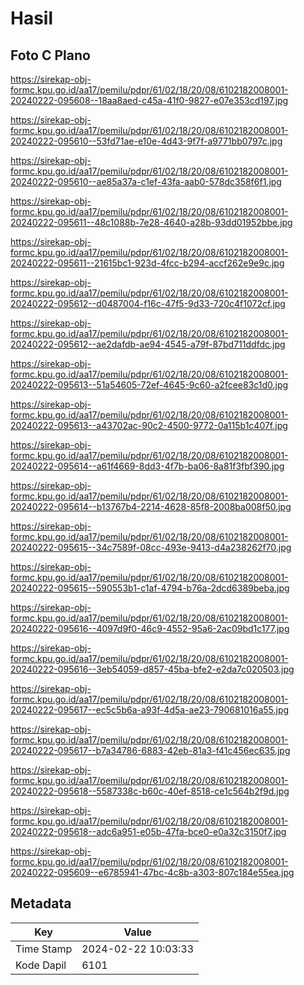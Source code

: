 # Hasil

## Foto C Plano

https://sirekap-obj-formc.kpu.go.id/aa17/pemilu/pdpr/61/02/18/20/08/6102182008001-20240222-095608--18aa8aed-c45a-41f0-9827-e07e353cd197.jpg

https://sirekap-obj-formc.kpu.go.id/aa17/pemilu/pdpr/61/02/18/20/08/6102182008001-20240222-095610--53fd71ae-e10e-4d43-9f7f-a9771bb0797c.jpg

https://sirekap-obj-formc.kpu.go.id/aa17/pemilu/pdpr/61/02/18/20/08/6102182008001-20240222-095610--ae85a37a-c1ef-43fa-aab0-578dc358f6f1.jpg

https://sirekap-obj-formc.kpu.go.id/aa17/pemilu/pdpr/61/02/18/20/08/6102182008001-20240222-095611--48c1088b-7e28-4640-a28b-93dd01952bbe.jpg

https://sirekap-obj-formc.kpu.go.id/aa17/pemilu/pdpr/61/02/18/20/08/6102182008001-20240222-095611--21615bc1-923d-4fcc-b294-accf262e9e9c.jpg

https://sirekap-obj-formc.kpu.go.id/aa17/pemilu/pdpr/61/02/18/20/08/6102182008001-20240222-095612--d0487004-f16c-47f5-9d33-720c4f1072cf.jpg

https://sirekap-obj-formc.kpu.go.id/aa17/pemilu/pdpr/61/02/18/20/08/6102182008001-20240222-095612--ae2dafdb-ae94-4545-a79f-87bd711ddfdc.jpg

https://sirekap-obj-formc.kpu.go.id/aa17/pemilu/pdpr/61/02/18/20/08/6102182008001-20240222-095613--51a54605-72ef-4645-9c60-a2fcee83c1d0.jpg

https://sirekap-obj-formc.kpu.go.id/aa17/pemilu/pdpr/61/02/18/20/08/6102182008001-20240222-095613--a43702ac-90c2-4500-9772-0a115b1c407f.jpg

https://sirekap-obj-formc.kpu.go.id/aa17/pemilu/pdpr/61/02/18/20/08/6102182008001-20240222-095614--a61f4669-8dd3-4f7b-ba06-8a81f3fbf390.jpg

https://sirekap-obj-formc.kpu.go.id/aa17/pemilu/pdpr/61/02/18/20/08/6102182008001-20240222-095614--b13767b4-2214-4628-85f8-2008ba008f50.jpg

https://sirekap-obj-formc.kpu.go.id/aa17/pemilu/pdpr/61/02/18/20/08/6102182008001-20240222-095615--34c7589f-08cc-493e-9413-d4a238262f70.jpg

https://sirekap-obj-formc.kpu.go.id/aa17/pemilu/pdpr/61/02/18/20/08/6102182008001-20240222-095615--590553b1-c1af-4794-b76a-2dcd6389beba.jpg

https://sirekap-obj-formc.kpu.go.id/aa17/pemilu/pdpr/61/02/18/20/08/6102182008001-20240222-095616--4097d9f0-46c9-4552-95a6-2ac09bd1c177.jpg

https://sirekap-obj-formc.kpu.go.id/aa17/pemilu/pdpr/61/02/18/20/08/6102182008001-20240222-095616--3eb54059-d857-45ba-bfe2-e2da7c020503.jpg

https://sirekap-obj-formc.kpu.go.id/aa17/pemilu/pdpr/61/02/18/20/08/6102182008001-20240222-095617--ec5c5b6a-a93f-4d5a-ae23-790681016a55.jpg

https://sirekap-obj-formc.kpu.go.id/aa17/pemilu/pdpr/61/02/18/20/08/6102182008001-20240222-095617--b7a34786-6883-42eb-81a3-f41c456ec635.jpg

https://sirekap-obj-formc.kpu.go.id/aa17/pemilu/pdpr/61/02/18/20/08/6102182008001-20240222-095618--5587338c-b60c-40ef-8518-ce1c564b2f9d.jpg

https://sirekap-obj-formc.kpu.go.id/aa17/pemilu/pdpr/61/02/18/20/08/6102182008001-20240222-095618--adc6a951-e05b-47fa-bce0-e0a32c3150f7.jpg

https://sirekap-obj-formc.kpu.go.id/aa17/pemilu/pdpr/61/02/18/20/08/6102182008001-20240222-095609--e6785941-47bc-4c8b-a303-807c184e55ea.jpg


## Metadata

| Key        | Value               |
| ---------- | ------------------- |
| Time Stamp | 2024-02-22 10:03:33 |
| Kode Dapil | 6101                |



